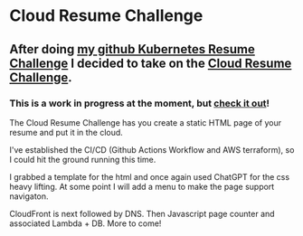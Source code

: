 # Cloud Resume Challenge

## After doing [my github Kubernetes Resume Challenge](https://github.com/warmmike/kubernetes-resume-challenge) I decided to take on the [Cloud Resume Challenge](https://cloudresumechallenge.dev/docs/the-challenge/aws/).

### This is a work in progress at the moment, but [check it out](https://www.mikecarman.cloud.s3-website-us-east-1.amazonaws.com/)!

The Cloud Resume Challenge has you create a static HTML page of your resume and put it in the cloud.

I've established the CI/CD (Github Actions Workflow and AWS terraform), so I could hit the ground running this time.

I grabbed a template for the html and once again used ChatGPT for the css heavy lifting.  At some point I will add a menu to make the page support navigaton.

CloudFront is next followed by DNS.  Then Javascript page counter and associated Lambda + DB.  More to come!